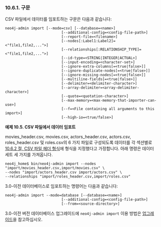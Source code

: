 
### 10.6.1. 구문 

CSV 파일에서 데이터를 임포트하는 구문은 다음과 같습니다:

```
neo4j-admin import [--mode=csv] [--database=<name>]
                          [--additional-config=<config-file-path>]
                          [--report-file=<filename>]
                          [--nodes[:Label1:Label2]=<"file1,file2,...">]
                          [--relationships[:RELATIONSHIP_TYPE]=<"file1,file2,...">]
                          [--id-type=<STRING|INTEGER|ACTUAL>]
                          [--input-encoding=<character-set>]
                          [--ignore-extra-columns[=<true|false>]]
                          [--ignore-duplicate-nodes[=<true|false>]]
                          [--ignore-missing-nodes[=<true|false>]]
                          [--multiline-fields[=<true|false>]]
                          [--delimiter=<delimiter-character>]
                          [--array-delimiter=<array-delimiter-character>]
                          [--quote=<quotation-character>]
                          [--max-memory=<max-memory-that-importer-can-use>]
                          [--f=<File containing all arguments to this import>]
                          [--high-io=<true/false>]
```

**예제 10.5. CSV 파일에서 데이터 임포트**
 
movies_header.csv, movies.csv, actors_header.csv, actors.csv, roles_header.csv 및 roles.csv의 6 가지 파일로 구성되도록 데이터를 각 섹션별로 [10.6.2 절, CSV 파일 헤더 형식](/tools/import/file-header-format.md)에 형식을 지정했다고 가정합니다. 아래 명령은 데이터 세트 세 가지를 가져옵니다.

```
neo4j_home$ bin/neo4j-admin import --nodes "import/movies_header.csv,import/movies.csv" \
--nodes "import/actors_header.csv import/actors.csv" \
--relationships "import/roles_header.csv,import/roles.csv"
```

3.0-이전 데이터베이스로 임포트하는 명령어는 다음과 같습니다:

```
neo4j-admin import --mode=database [--database=<name>]
                          [--additional-config=<config-file-path>]
                          [--from=<source-directory>]
```

3.0-이전 버전 데이터베이스 업그레이드에 ```neo4j-admin import``` 이용 방법은 [업그레이드](../../upgrade/deployment-upgrading.md)을 참고하십시오.  
